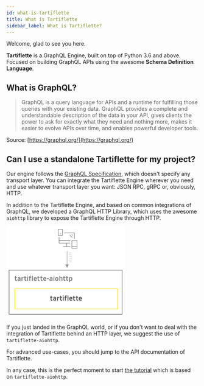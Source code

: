 ```yaml
---
id: what-is-tartiflette
title: What is Tartiflette
sidebar_label: What is Tartiflette?
---
```


Welcome, glad to see you here.

**Tartiflette** is a GraphQL Engine, built on top of Python 3.6 and above. Focused on building GraphQL APIs using the awesome **Schema Definition Language**.

## What is GraphQL?

> GraphQL is a query language for APIs and a runtime for fulfilling those queries with your existing data. GraphQL provides a complete and understandable description of the data in your API, gives clients the power to ask for exactly what they need and nothing more, makes it easier to evolve APIs over time, and enables powerful developer tools.

Source: [https://graphql.org/](https://graphql.org/)

## Can I use a standalone Tartiflette for my project?

Our engine follows the [GraphQL Specification](https://facebook.github.io/graphql/), which doesn't specify any transport layer. You can integrate the Tartiflette Engine wherever you need and use whatever transport layer you want: JSON RPC, gRPC or, obviously, HTTP.

In addition to the Tartiflette Engine, and based on common integrations of GraphQL, we developed a GraphQL HTTP Library, which uses the awesome `aiohttp` library to expose the Tartiflette Engine through HTTP.

![tartiflette integration into tartiflette-aiohttp](/docs/assets/tartiflette-aiohttp.png)

If you just landed in the GraphQL world, or if you don't want to deal with the integration of Tartiflette behind an HTTP layer, we suggest the use of `tartiflette-aiohttp`.

For advanced use-cases, you should jump to the API documentation of Tartiflette.

In any case, this is the perfect moment to start [the tutorial](/docs/tutorial) which is based on `tartiflette-aiohttp`.
